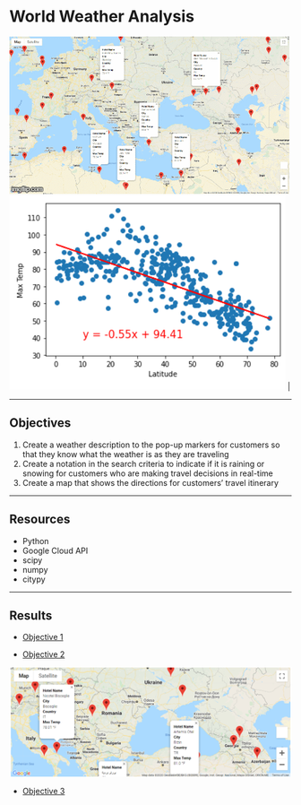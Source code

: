 # World Weather Analysis

![](https://github.com/GR8505/World_Weather_Analysis/blob/master/Images/4u38jk.gif)
![](https://github.com/GR8505/World_Weather_Analysis/blob/master/Images/NHT.png)    |![]()

------------------------------------------------------------------------------------
## Objectives
1. Create a weather description to the pop-up markers for customers so that they know 
   what the weather is as they are traveling
2. Create a notation in the search criteria to indicate if it is raining or snowing for 
   customers who are making travel decisions in real-time
3. Create a map that shows the directions for customers’ travel itinerary
-----------------------------------------------------------------------------------
## Resources
* Python
* Google Cloud API
* scipy
* numpy
* citypy
-----------------------------------------------------------------------------------
## Results

* [Objective 1](https://github.com/GR8505/World_Weather_Analysis/blob/master/Images/WeatherPy_travel_map_markers.png)

* [Objective 2](https://github.com/GR8505/World_Weather_Analysis/blob/master/Images/WeatherPy_vacation_map.png)
<img src="https://github.com/GR8505/World_Weather_Analysis/blob/master/Images/WeatherPy_vacation_map.png" alt="drawing" width="600"/>

* [Objective 3](https://github.com/GR8505/World_Weather_Analysis/blob/master/Images/WeatherPy_travel_map.png)
